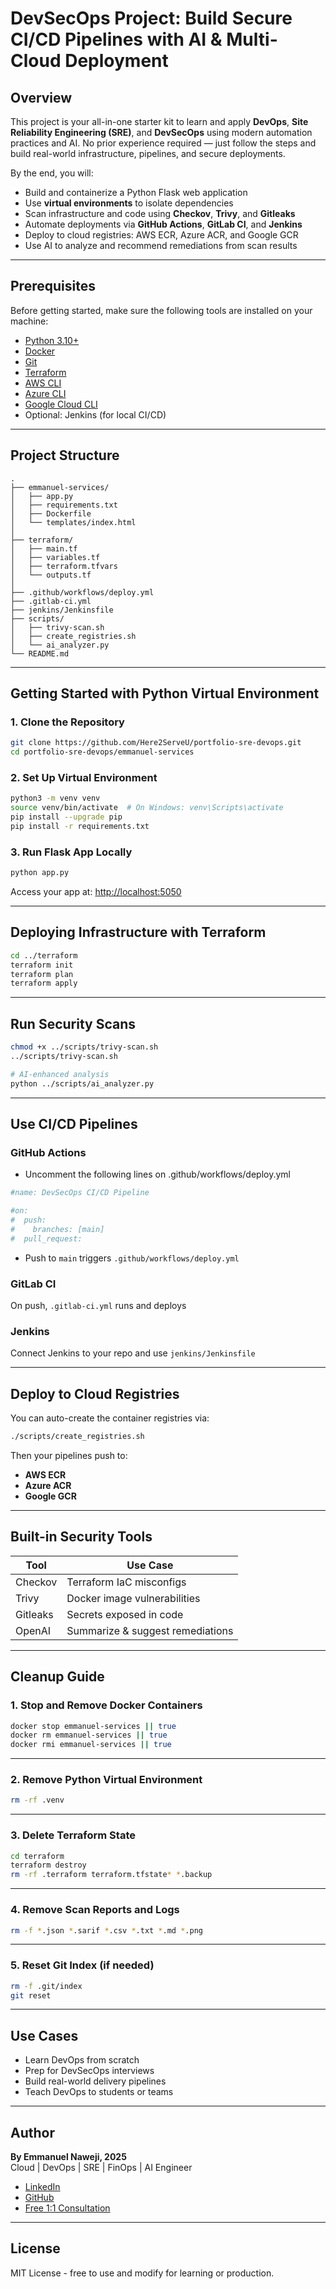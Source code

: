 # DevSecOps Project: Build Secure CI/CD Pipelines with AI & Multi-Cloud Deployment

## Overview

This project is your all-in-one starter kit to learn and apply **DevOps**, **Site Reliability Engineering (SRE)**, and **DevSecOps** using modern automation practices and AI. No prior experience required — just follow the steps and build real-world infrastructure, pipelines, and secure deployments.

By the end, you will:

- Build and containerize a Python Flask web application
- Use **virtual environments** to isolate dependencies
- Scan infrastructure and code using **Checkov**, **Trivy**, and **Gitleaks**
- Automate deployments via **GitHub Actions**, **GitLab CI**, and **Jenkins**
- Deploy to cloud registries: AWS ECR, Azure ACR, and Google GCR
- Use AI to analyze and recommend remediations from scan results

---

## Prerequisites

Before getting started, make sure the following tools are installed on your machine:

- [Python 3.10+](https://www.python.org/)
- [Docker](https://www.docker.com/)
- [Git](https://git-scm.com/)
- [Terraform](https://developer.hashicorp.com/terraform)
- [AWS CLI](https://docs.aws.amazon.com/cli/latest/userguide/install-cliv2.html)
- [Azure CLI](https://learn.microsoft.com/en-us/cli/azure/install-azure-cli)
- [Google Cloud CLI](https://cloud.google.com/sdk/docs/install)
- Optional: Jenkins (for local CI/CD)

---

## Project Structure

```
.
├── emmanuel-services/
│   ├── app.py
│   ├── requirements.txt
│   ├── Dockerfile
│   └── templates/index.html
│
├── terraform/
│   ├── main.tf
│   ├── variables.tf
│   ├── terraform.tfvars
│   └── outputs.tf
│
├── .github/workflows/deploy.yml
├── .gitlab-ci.yml
├── jenkins/Jenkinsfile
├── scripts/
│   ├── trivy-scan.sh
│   ├── create_registries.sh
│   └── ai_analyzer.py
└── README.md
```

---

## Getting Started with Python Virtual Environment

### 1. Clone the Repository

```bash
git clone https://github.com/Here2ServeU/portfolio-sre-devops.git
cd portfolio-sre-devops/emmanuel-services
```

### 2. Set Up Virtual Environment

```bash
python3 -m venv venv
source venv/bin/activate  # On Windows: venv\Scripts\activate
pip install --upgrade pip
pip install -r requirements.txt
```

### 3. Run Flask App Locally

```bash
python app.py
```

Access your app at: [http://localhost:5050](http://localhost:5050)

---

## Deploying Infrastructure with Terraform

```bash
cd ../terraform
terraform init
terraform plan
terraform apply
```

---

## Run Security Scans

```bash
chmod +x ../scripts/trivy-scan.sh
../scripts/trivy-scan.sh

# AI-enhanced analysis
python ../scripts/ai_analyzer.py
```

---

## Use CI/CD Pipelines

### GitHub Actions
- Uncomment the following lines on .github/workflows/deploy.yml
```yml
#name: DevSecOps CI/CD Pipeline

#on:
#  push:
#    branches: [main]
#  pull_request:
```
- Push to `main` triggers `.github/workflows/deploy.yml`

### GitLab CI

On push, `.gitlab-ci.yml` runs and deploys

### Jenkins

Connect Jenkins to your repo and use `jenkins/Jenkinsfile`

---

## Deploy to Cloud Registries

You can auto-create the container registries via:

```bash
./scripts/create_registries.sh
```

Then your pipelines push to:
- **AWS ECR**
- **Azure ACR**
- **Google GCR**

---

## Built-in Security Tools

| Tool     | Use Case                        |
|----------|----------------------------------|
| Checkov  | Terraform IaC misconfigs         |
| Trivy    | Docker image vulnerabilities     |
| Gitleaks | Secrets exposed in code          |
| OpenAI   | Summarize & suggest remediations |

---

## Cleanup Guide

### 1. Stop and Remove Docker Containers

```bash
docker stop emmanuel-services || true
docker rm emmanuel-services || true
docker rmi emmanuel-services || true
```

---

### 2. Remove Python Virtual Environment

```bash
rm -rf .venv
```

---

### 3. Delete Terraform State

```bash
cd terraform
terraform destroy
rm -rf .terraform terraform.tfstate* *.backup
```

---

### 4. Remove Scan Reports and Logs

```bash
rm -f *.json *.sarif *.csv *.txt *.md *.png
```

---

### 5. Reset Git Index (if needed)

```bash
rm -f .git/index
git reset
```

---

## Use Cases

- Learn DevOps from scratch
- Prep for DevSecOps interviews
- Build real-world delivery pipelines
- Teach DevOps to students or teams


---

## Author

**By Emmanuel Naweji, 2025**  
Cloud | DevOps | SRE | FinOps | AI Engineer

- [LinkedIn](https://www.linkedin.com/in/ready2assist/)
- [GitHub](https://github.com/Here2ServeU)
- [Free 1:1 Consultation](https://bit.ly/letus-meet)

---

## License

MIT License - free to use and modify for learning or production.

